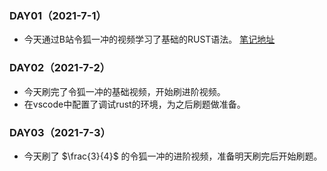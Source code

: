 ### DAY01（2021-7-1）

+ 今天通过B站令狐一冲的视频学习了基础的RUST语法。 [笔记地址](./doc/1.md)

### DAY02（2021-7-2）

+ 今天刷完了令狐一冲的基础视频，开始刷进阶视频。
+ 在vscode中配置了调试rust的环境，为之后刷题做准备。

### DAY03（2021-7-3）

+ 今天刷了 $\frac{3}{4}$ 的令狐一冲的进阶视频，准备明天刷完后开始刷题。